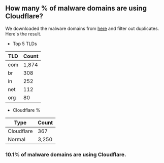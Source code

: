 ## How many % of malware domains are using Cloudflare?


We downloaded the malware domains from [here](https://urlhaus.abuse.ch) and filter out duplicates.
Here's the result.


[//]: # (start replacement)


- Top 5 TLDs

| TLD | Count |
| --- | --- |
| com | 1,874 |
| br | 308 |
| in | 252 |
| net | 112 |
| org | 80 |


- Cloudflare %

| Type | Count |
| --- | --- |
| Cloudflare | 367 |
| Normal | 3,250 |


### 10.1% of malware domains are using Cloudflare.
